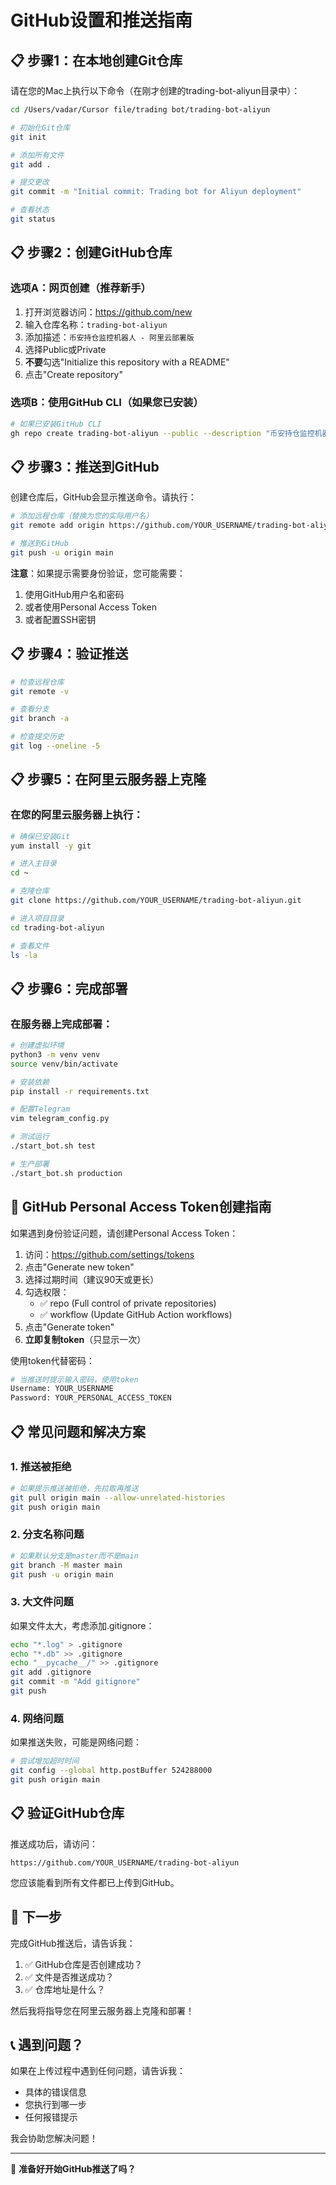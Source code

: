 # GitHub设置和推送指南

## 📋 步骤1：在本地创建Git仓库

请在您的Mac上执行以下命令（在刚才创建的trading-bot-aliyun目录中）：

```bash
cd /Users/vadar/Cursor file/trading bot/trading-bot-aliyun

# 初始化Git仓库
git init

# 添加所有文件
git add .

# 提交更改
git commit -m "Initial commit: Trading bot for Aliyun deployment"

# 查看状态
git status
```

## 📋 步骤2：创建GitHub仓库

### 选项A：网页创建（推荐新手）
1. 打开浏览器访问：https://github.com/new
2. 输入仓库名称：`trading-bot-aliyun`
3. 添加描述：`币安持仓监控机器人 - 阿里云部署版`
4. 选择Public或Private
5. **不要**勾选"Initialize this repository with a README"
6. 点击"Create repository"

### 选项B：使用GitHub CLI（如果您已安装）
```bash
# 如果已安装GitHub CLI
gh repo create trading-bot-aliyun --public --description "币安持仓监控机器人 - 阿里云部署版"
```

## 📋 步骤3：推送到GitHub

创建仓库后，GitHub会显示推送命令。请执行：

```bash
# 添加远程仓库（替换为您的实际用户名）
git remote add origin https://github.com/YOUR_USERNAME/trading-bot-aliyun.git

# 推送到GitHub
git push -u origin main
```

**注意**：如果提示需要身份验证，您可能需要：
1. 使用GitHub用户名和密码
2. 或者使用Personal Access Token
3. 或者配置SSH密钥

## 📋 步骤4：验证推送

```bash
# 检查远程仓库
git remote -v

# 查看分支
git branch -a

# 检查提交历史
git log --oneline -5
```

## 📋 步骤5：在阿里云服务器上克隆

### 在您的阿里云服务器上执行：

```bash
# 确保已安装Git
yum install -y git

# 进入主目录
cd ~

# 克隆仓库
git clone https://github.com/YOUR_USERNAME/trading-bot-aliyun.git

# 进入项目目录
cd trading-bot-aliyun

# 查看文件
ls -la
```

## 📋 步骤6：完成部署

### 在服务器上完成部署：

```bash
# 创建虚拟环境
python3 -m venv venv
source venv/bin/activate

# 安装依赖
pip install -r requirements.txt

# 配置Telegram
vim telegram_config.py

# 测试运行
./start_bot.sh test

# 生产部署
./start_bot.sh production
```

## 🔧 GitHub Personal Access Token创建指南

如果遇到身份验证问题，请创建Personal Access Token：

1. 访问：https://github.com/settings/tokens
2. 点击"Generate new token"
3. 选择过期时间（建议90天或更长）
4. 勾选权限：
   - ✅ repo (Full control of private repositories)
   - ✅ workflow (Update GitHub Action workflows)
5. 点击"Generate token"
6. **立即复制token**（只显示一次）

使用token代替密码：
```bash
# 当推送时提示输入密码，使用token
Username: YOUR_USERNAME
Password: YOUR_PERSONAL_ACCESS_TOKEN
```

## 📋 常见问题和解决方案

### 1. 推送被拒绝
```bash
# 如果提示推送被拒绝，先拉取再推送
git pull origin main --allow-unrelated-histories
git push origin main
```

### 2. 分支名称问题
```bash
# 如果默认分支是master而不是main
git branch -M master main
git push -u origin main
```

### 3. 大文件问题
如果文件太大，考虑添加.gitignore：
```bash
echo "*.log" > .gitignore
echo "*.db" >> .gitignore
echo "__pycache__/" >> .gitignore
git add .gitignore
git commit -m "Add gitignore"
git push
```

### 4. 网络问题
如果推送失败，可能是网络问题：
```bash
# 尝试增加超时时间
git config --global http.postBuffer 524288000
git push origin main
```

## 📋 验证GitHub仓库

推送成功后，请访问：
```
https://github.com/YOUR_USERNAME/trading-bot-aliyun
```

您应该能看到所有文件都已上传到GitHub。

## 🎯 下一步

完成GitHub推送后，请告诉我：
1. ✅ GitHub仓库是否创建成功？
2. ✅ 文件是否推送成功？
3. ✅ 仓库地址是什么？

然后我将指导您在阿里云服务器上克隆和部署！

## 📞 遇到问题？

如果在上传过程中遇到任何问题，请告诉我：
- 具体的错误信息
- 您执行到哪一步
- 任何报错提示

我会协助您解决问题！

---

🚀 **准备好开始GitHub推送了吗？**
